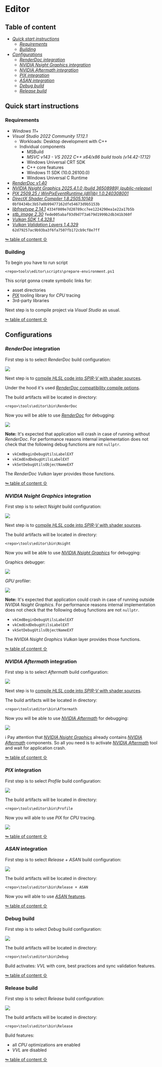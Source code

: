 # Editor

## <a id="table-of-content">Table of content</a>

- [_Quick start instructions_](#quck-start)
  - [_Requirements_](#requirements)
  - [_Building_](#building)
- [_Configurations_](#configurations)
  - [_RenderDoc integration_](#renderdoc-integration)
  - [_NVIDIA Nsight Graphics integration_](#nsight-integration)
  - [_NVIDIA Aftermath integration_](#aftermath-integration)
  - [_PIX integration_](#pix-integration)
  - [_ASAN integration_](#asan-integration)
  - [_Debug build_](#debug-build)
  - [_Release build_](#release-build)

## <a id="quck-start">Quick start instructions</a>

### <a id="requirements">Requirements</a>

* _Windows 11_+
* _Visual Studio 2022 Community 17.12.1_
  - Workloads: Desktop development with C++
  - Individual components
    - MSBuild
    - _MSVC v143 - VS 2022 C++ x64/x86 build tools (v14.42-17.12)_
    - Windows Universal CRT SDK
    - C++ core features
    - Windows 11 SDK (10.0.26100.0)
    - Windows Universal C Runtime
* [_RenderDoc v1.40_](https://renderdoc.org/)
* [_NVIDIA Nsight Graphics 2025.4.1.0 (build 36508989) (public-release)_](https://developer.nvidia.com/nsight-graphics)
* [_PIX 2509.25 / WinPixEventRuntime.\(dll|lib\) 1.0.240308001_](https://devblogs.microsoft.com/pix/download/)
* [_DirectX Shader Compiler 1.8.2505.10149_](https://github.com/microsoft/DirectXShaderCompiler) `0bf8434bc3b57a0b99477162dfe54673d9b5153b`
* [_libfreetype 2.14.1_](https://gitlab.freedesktop.org/freetype/freetype) `4334f009e7d20789cc7ee1224290ea1e22a17b5b`
* [_stb_image 2.30_](https://github.com/nothings/stb) `fede005abaf93d9d7f3a679d1999b2db341b360f`
* [_Vulkan SDK 1.4.328.1_](https://vulkan.lunarg.com/sdk/home)
* [_Vulkan Validation Layers 1.4.329_](https://github.com/KhronosGroup/Vulkan-ValidationLayers) `62d79257ac9b93ba3f6fa7507fb172cb9cf8e7ff`

[↬ table of content ⇧](#table-of-content)

### <a id="building">Building</a>

To begin you have to run script

`<repo>tools\editor\scripts\prepare-environment.ps1`

This script gonna create symbolic links for:

- asset directories
- [_PIX_](https://devblogs.microsoft.com/pix/) tooling library for _CPU_ tracing
- 3rd-party libraries

Next step is to compile project via _Visual Studio_ as usual.

[↬ table of content ⇧](#table-of-content)

## <a id="configurations">Configurations</a>

### <a id="renderdoc-integration">_RenderDoc_ integration</a>

First step is to select _RenderDoc_ build configuration:

<img src="./images/editor-renderdoc-config.png">

Next step is to [compile _HLSL_ code into _SPIR-V_ with shader sources](./shader-compilation.md#spirv-sources).

Under the hood it's used [_RenderDoc_ compatibility compile options](./renderdoc-integration.md).

The build artifacts will be located in directory:

`<repo>\tools\editor\bin\RenderDoc`

Now you will be able to use [_RenderDoc_](https://renderdoc.org/) for debugging:

<img src="./images/editor-renderdoc.png">

**Note:** It's expected that application will crash in case of running without _RenderDoc_. For performance reasons internal implementation does not check that the following debug functions are not `nullptr`.

- `vkCmdBeginDebugUtilsLabelEXT`
- `vkCmdEndDebugUtilsLabelEXT`
- `vkSetDebugUtilsObjectNameEXT`

The _RenderDoc Vulkan_ layer provides those functions.

[↬ table of content ⇧](#table-of-content)

### <a id="nsight-integration">_NVIDIA Nsight Graphics_ integration</a>

First step is to select _Nsight_ build configuration:

<img src="./images/editor-nsight-config.png">

Next step is to [compile _HLSL_ code into _SPIR-V_ with shader sources](./shader-compilation.md#spirv-sources).

The build artifacts will be located in directory:

`<repo>\tools\editor\bin\Nsight`

Now you will be able to use [_NVIDIA Nsight Graphics_](https://developer.nvidia.com/nsight-graphics) for debugging:

Graphics debugger:

<img src="./images/editor-nsight-debugger.png">

_GPU_ profiler:

<img src="./images/editor-nsight-profiler.png">

**Note:** It's expected that application could crash in case of running outside _NVIDIA Nsight Graphics_. For performance reasons internal implementation does not check that the following debug functions are not `nullptr`.

- `vkCmdBeginDebugUtilsLabelEXT`
- `vkCmdEndDebugUtilsLabelEXT`
- `vkSetDebugUtilsObjectNameEXT`

The _NVIDIA Nsight Graphics Vulkan_ layer provides those functions.

[↬ table of content ⇧](#table-of-content)

### <a id="aftermath-integration">_NVIDIA Aftermath_ integration</a>

First step is to select _Aftermath_ build configuration:

<img src="./images/editor-aftermath-config.png">

Next step is to [compile _HLSL_ code into _SPIR-V_ with shader sources](./shader-compilation.md#spirv-sources).

The build artifacts will be located in directory:

`<repo>\tools\editor\bin\Aftermath`

Now you will be able to use [_NVIDIA Aftermath_](https://developer.nvidia.com/nsight-aftermath) for debugging:

<img src="./images/editor-aftermath.png">

ℹ️ Pay attention that [_NVIDIA Nsight Graphics_](https://developer.nvidia.com/nsight-graphics) already contains [_NVIDIA Aftermath_](https://developer.nvidia.com/nsight-aftermath) components. So all you need is to activate [_NVIDIA Aftermath_](https://developer.nvidia.com/nsight-aftermath) tool and wait for application crash.

[↬ table of content ⇧](#table-of-content)

### <a id="pix-integration">_PIX_ integration</a>

First step is to select _Profile_ build configuration:

<img src="./images/editor-profile-config.png">

The build artifacts will be located in directory:

`<repo>\tools\editor\bin\Profile`

Now you will able to use _PIX_ for _CPU_ tracing.

<img src="./images/pix.png">

[↬ table of content ⇧](#table-of-content)

### <a id="asan-integration">_ASAN_ integration</a>

First step is to select _Release + ASAN_ build configuration:

<img src="./images/editor-asan-config.png">

The build artifacts will be located in directory:

`<repo>\tools\editor\bin\Release + ASAN`

Now you will able to use [_ASAN_ features](https://learn.microsoft.com/en-us/cpp/sanitizers/asan?view=msvc-170).

[↬ table of content ⇧](#table-of-content)

### <a id="debug-build">Debug build</a>

First step is to select _Debug_ build configuration:

<img src="./images/editor-debug-config.png">

The build artifacts will be located in directory:

`<repo>\tools\editor\bin\Debug`

Build activates: _VVL_ with core, best practices and sync validation features.

[↬ table of content ⇧](#table-of-content)

### <a id="release-build">Release build</a>

First step is to select _Release_ build configuration:

<img src="./images/editor-release-config.png">

The build artifacts will be located in directory:

`<repo>\tools\editor\bin\Release`

Build features:

- all _CPU_ optimizations are enabled
- _VVL_ are disabled

[↬ table of content ⇧](#table-of-content)
